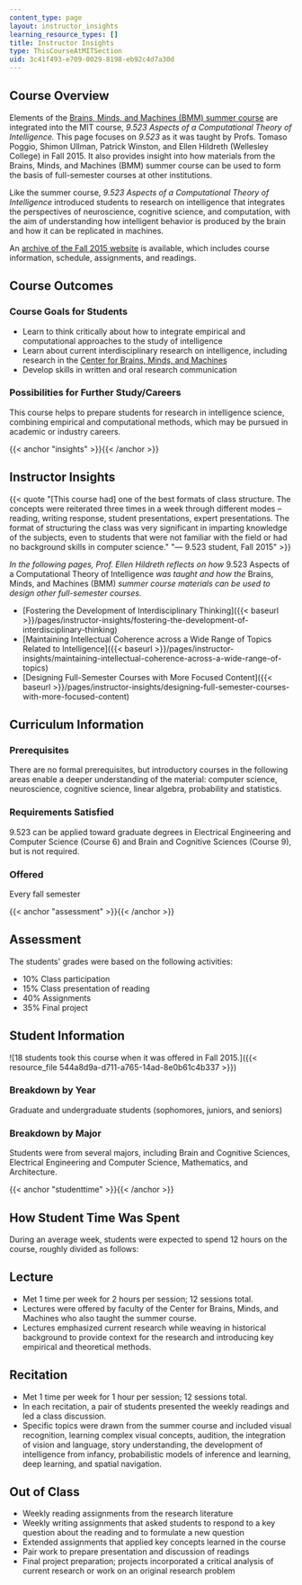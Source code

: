 ```yaml
---
content_type: page
layout: instructor_insights
learning_resource_types: []
title: Instructor Insights
type: ThisCourseAtMITSection
uid: 3c41f493-e709-0029-8198-eb92c4d7a30d
---
```


Course Overview
---------------

Elements of the [Brains, Minds, and Machines (BMM) summer course](http://cbmm.mit.edu/summer-school) are integrated into the MIT course, _9.523 Aspects of a Computational Theory of Intelligence._ This page focuses on _9.523_ as it was taught by Profs. Tomaso Poggio, Shimon Ullman, Patrick Winston, and Ellen Hildreth (Wellesley College) in Fall 2015. It also provides insight into how materials from the Brains, Minds, and Machines (BMM) summer course can be used to form the basis of full-semester courses at other institutions.

Like the summer course, _9.523_ _Aspects of a Computational Theory of Intelligence_ introduced students to research on intelligence that integrates the perspectives of neuroscience, cognitive science, and computation, with the aim of understanding how intelligent behavior is produced by the brain and how it can be replicated in machines.

An [archive of the Fall 2015 website](http://cs.wellesley.edu/~vision/) is available, which includes course information, schedule, assignments, and readings. 

Course Outcomes
---------------

### Course Goals for Students

*   Learn to think critically about how to integrate empirical and computational approaches to the study of intelligence
*   Learn about current interdisciplinary research on intelligence, including research in the [Center for Brains, Minds, and Machines](http://cbmm.mit.edu)
*   Develop skills in written and oral research communication 

### Possibilities for Further Study/Careers

This course helps to prepare students for research in intelligence science, combining empirical and computational methods, which may be pursued in academic or industry careers.

{{< anchor "insights" >}}{{< /anchor >}}

Instructor Insights
-------------------

{{< quote "[This course had] one of the best formats of class structure. The concepts were reiterated three times in a week through different modes – reading, writing response, student presentations, expert presentations. The format of structuring the class was very significant in imparting knowledge of the subjects, even to students that were not familiar with the field or had no background skills in computer science." "— 9.523 student, Fall 2015" >}}

_In the following pages, Prof. Ellen Hildreth reflects on how_ 9.523 Aspects of a Computational Theory of Intelligence _was taught and how the_ Brains, Minds, and Machines (BMM) _summer course materials can be used to design other full-semester courses._

*   [Fostering the Development of Interdisciplinary Thinking]({{< baseurl >}}/pages/instructor-insights/fostering-the-development-of-interdisciplinary-thinking)
*   [Maintaining Intellectual Coherence across a Wide Range of Topics Related to Intelligence]({{< baseurl >}}/pages/instructor-insights/maintaining-intellectual-coherence-across-a-wide-range-of-topics)
*   [Designing Full-Semester Courses with More Focused Content]({{< baseurl >}}/pages/instructor-insights/designing-full-semester-courses-with-more-focused-content)

Curriculum Information
----------------------

### Prerequisites

There are no formal prerequisites, but introductory courses in the following areas enable a deeper understanding of the material: computer science, neuroscience, cognitive science, linear algebra, probability and statistics.

### Requirements Satisfied

9.523 can be applied toward graduate degrees in Electrical Engineering and Computer Science (Course 6) and Brain and Cognitive Sciences (Course 9), but is not required.

### Offered

Every fall semester

{{< anchor "assessment" >}}{{< /anchor >}}

Assessment
----------

The students' grades were based on the following activities:

- 10% Class participation
- 15% Class presentation of reading
- 40% Assignments
- 35% Final project

Student Information
-------------------

![18 students took this course when it was offered in Fall 2015.]({{< resource_file 544a8d9a-d711-a765-14ad-8e0b61c4b337 >}})

### Breakdown by Year

Graduate and undergraduate students (sophomores, juniors, and seniors)

### Breakdown by Major

Students were from several majors, including Brain and Cognitive Sciences, Electrical Engineering and Computer Science, Mathematics, and Architecture.

{{< anchor "studenttime" >}}{{< /anchor >}}

How Student Time Was Spent
--------------------------

During an average week, students were expected to spend 12 hours on the course, roughly divided as follows:

Lecture
-------

*   Met 1 time per week for 2 hours per session; 12 sessions total.
*   Lectures were offered by faculty of the Center for Brains, Minds, and Machines who also taught the summer course.
*   Lectures emphasized current research while weaving in historical background to provide context for the research and introducing key empirical and theoretical methods.

Recitation
----------

*   Met 1 time per week for 1 hour per session; 12 sessions total.
*   In each recitation, a pair of students presented the weekly readings and led a class discussion.
*   Specific topics were drawn from the summer course and included visual recognition, learning complex visual concepts, audition, the integration of vision and language, story understanding, the development of intelligence from infancy, probabilistic models of inference and learning, deep learning, and spatial navigation.

Out of Class
------------

*   Weekly reading assignments from the research literature
*   Weekly writing assignments that asked students to respond to a key question about the reading and to formulate a new question
*   Extended assignments that applied key concepts learned in the course
*   Pair work to prepare presentation and discussion of readings
*   Final project preparation; projects incorporated a critical analysis of current research or work on an original research problem